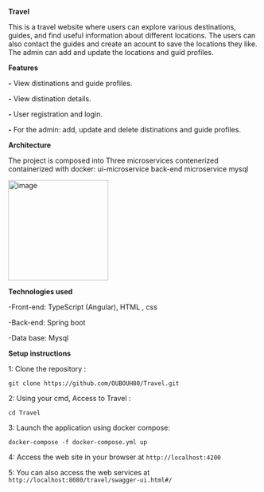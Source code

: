 **Travel**

This is a travel website where users can explore various destinations, guides, and find useful information about different locations.
The users can also contact the guides and create an acount to save the locations they like.
The admin can add and update the locations and guid profiles.

**Features**

**-** View distinations and guide profiles.

**-** View distination details.

**-** User registration and login.

**-** For the admin: add, update and delete distinations and guide profiles.

**Architecture**

The project is composed into Three microservices contenerized containerized with docker:
   ui-microservice
   back-end microservice
   mysql

<img width="201" alt="image" src="https://github.com/OUBOUH80/Travel/assets/76158315/219d6b31-bd88-49b1-9353-f6622dd63c17">






**Technologies used**

 -Front-end: TypeScript (Angular), HTML , css
 
 -Back-end: Spring boot
 
  -Data base: Mysql



**Setup instructions**

1: Clone the repository :

`git clone https://github.com/OUBOUH80/Travel.git `

2: Using your cmd, Access to Travel :

`cd Travel`

3: Launch the application using docker compose:

` docker-compose -f docker-compose.yml up `

4: Access the web site in your browser at `http://localhost:4200 `

5: You can also access the web services at `http://localhost:8080/travel/swagger-ui.html#/`

